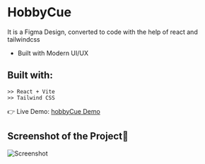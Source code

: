 # HobbyCue 

It is a Figma Design, converted to code with the help of react and tailwindcss
- Built with Modern UI/UX

## Built with:

    >> React + Vite
    >> Tailwind CSS

👉 Live Demo: <a href='https://hobby-cue-rouge.vercel.app/'>hobbyCue Demo</a>

## Screenshot of the Project📸

![Screenshot](/public/Screenshot(349).jpg)
